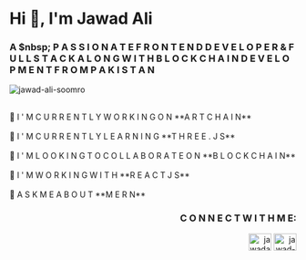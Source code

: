 <h1 >Hi 👋, I'm Jawad Ali</h1>
<h3 >A $nbsp;  P A S S I O N A T E  F R O N T E N D  D E V E L O P E R  &  F U L L  S T A C K  A L O N G   W I T H  B L O C K C H A I N  D E V E L O P M E N T  F R O M  P A K I S T A N </h3>
<p> <img src="https://komarev.com/ghpvc/?username=jawad-ali-soomro&label=Profile%20views&color=0e75b6&style=flat" alt="jawad-ali-soomro" /> </p>
<br />
🔭 I ' M  C U R R E N T L Y   W O R K I N G  O N  **A R T C H A I N**
<br />
<br />
🌱 I ' M  C U R R E N T L Y  L E A R N I N G  **T H R E E . J S**
<br />
<br />
👯 I ' M  L O O K I N G  T O  C O L L A B O R A T E  O N **B L O C K C H A I N**
<br />
<br />
🤝 I ' M  W O R K I N G  W I T H **R E A C T J S**
<br />
<br />
💬 A S K  M E  A B O U T  **M E R N**
  <br />
<h3 align="right">C O N N E C T  W I T H  M E:</h3>
<p align="right">
<a href="https://dev.to/jawadalisoomro" target="blank"><img align="center" src="https://raw.githubusercontent.com/rahuldkjain/github-profile-readme-generator/master/src/images/icons/Social/devto.svg" alt="jawadalisoomro" height="30" width="40" /></a>
<a href="https://linkedin.com/in/jawad-dakhan-250a742a0" target="blank"><img align="center" src="https://raw.githubusercontent.com/rahuldkjain/github-profile-readme-generator/master/src/images/icons/Social/linked-in-alt.svg" alt="jawad-dakhan-250a742a0" height="30" width="40" /></a>
</p>
